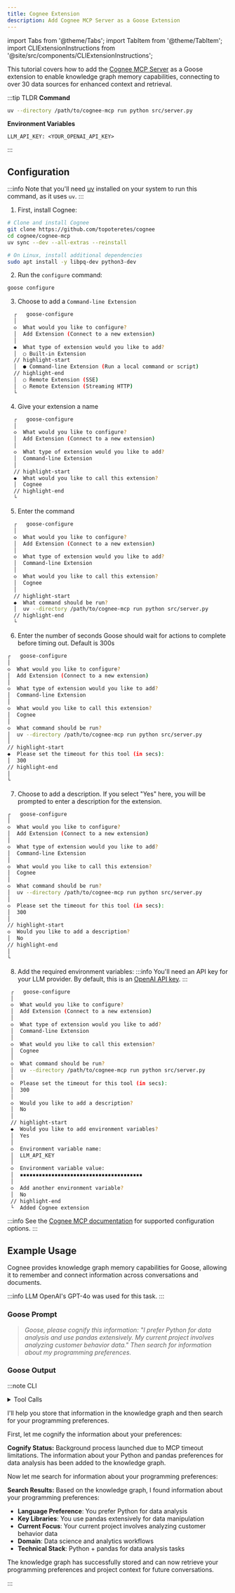 ```yaml
---
title: Cognee Extension
description: Add Cognee MCP Server as a Goose Extension
---
```


import Tabs from '@theme/Tabs';
import TabItem from '@theme/TabItem';
import CLIExtensionInstructions from '@site/src/components/CLIExtensionInstructions';

This tutorial covers how to add the [Cognee MCP Server](https://github.com/topoteretes/cognee/tree/main/cognee-mcp) as a Goose extension to enable knowledge graph memory capabilities, connecting to over 30 data sources for enhanced context and retrieval.

:::tip TLDR
**Command**
```sh
uv --directory /path/to/cognee-mcp run python src/server.py
```
**Environment Variables**
```
LLM_API_KEY: <YOUR_OPENAI_API_KEY>
```
:::

## Configuration

:::info
Note that you'll need [uv](https://docs.astral.sh/uv/#installation) installed on your system to run this command, as it uses `uv`.
:::

<Tabs groupId="interface">
  <TabItem value="cli" label="Goose CLI" default>

1. First, install Cognee:
```bash
# Clone and install Cognee
git clone https://github.com/topoteretes/cognee
cd cognee/cognee-mcp
uv sync --dev --all-extras --reinstall

# On Linux, install additional dependencies
sudo apt install -y libpq-dev python3-dev
```

2. Run the `configure` command:
```sh
goose configure
```

3. Choose to add a `Command-line Extension`
```sh
  ┌   goose-configure 
  │
  ◇  What would you like to configure?
  │  Add Extension (Connect to a new extension) 
  │
  ◆  What type of extension would you like to add?
  │  ○ Built-in Extension 
  // highlight-start    
  │  ● Command-line Extension (Run a local command or script)
  // highlight-end    
  │  ○ Remote Extension (SSE) 
  │  ○ Remote Extension (Streaming HTTP) 
  └ 
```

4. Give your extension a name
```sh
  ┌   goose-configure 
  │
  ◇  What would you like to configure?
  │  Add Extension (Connect to a new extension) 
  │
  ◇  What type of extension would you like to add?
  │  Command-line Extension 
  │
  // highlight-start
  ◆  What would you like to call this extension?
  │  Cognee
  // highlight-end
  └ 
```

5. Enter the command
```sh
  ┌   goose-configure 
  │
  ◇  What would you like to configure?
  │  Add Extension (Connect to a new extension) 
  │
  ◇  What type of extension would you like to add?
  │  Command-line Extension 
  │
  ◇  What would you like to call this extension?
  │  Cognee
  │
  // highlight-start
  ◆  What command should be run?
  │  uv --directory /path/to/cognee-mcp run python src/server.py
  // highlight-end
  └ 
```  

6. Enter the number of seconds Goose should wait for actions to complete before timing out. Default is 300s
  ```sh
  ┌   goose-configure 
  │
  ◇  What would you like to configure?
  │  Add Extension (Connect to a new extension) 
  │
  ◇  What type of extension would you like to add?
  │  Command-line Extension 
  │
  ◇  What would you like to call this extension?
  │  Cognee
  │
  ◇  What command should be run?
  │  uv --directory /path/to/cognee-mcp run python src/server.py
  │
  // highlight-start
  ◆  Please set the timeout for this tool (in secs):
  │  300
  // highlight-end
  │
  └ 
``` 

7. Choose to add a description. If you select "Yes" here, you will be prompted to enter a description for the extension.
  ```sh
  ┌   goose-configure 
  │
  ◇  What would you like to configure?
  │  Add Extension (Connect to a new extension) 
  │
  ◇  What type of extension would you like to add?
  │  Command-line Extension 
  │
  ◇  What would you like to call this extension?
  │  Cognee
  │
  ◇  What command should be run?
  │  uv --directory /path/to/cognee-mcp run python src/server.py
  │
  ◇  Please set the timeout for this tool (in secs):
  │  300
  │
  // highlight-start
  ◇  Would you like to add a description?
  │  No
  // highlight-end
  │
  └ 
```

8. Add the required environment variables:
:::info
You'll need an API key for your LLM provider. By default, this is an [OpenAI API key](https://platform.openai.com/api-keys).
:::

 ```sh
  ┌   goose-configure 
  │
  ◇  What would you like to configure?
  │  Add Extension (Connect to a new extension) 
  │
  ◇  What type of extension would you like to add?
  │  Command-line Extension 
  │
  ◇  What would you like to call this extension?
  │  Cognee
  │
  ◇  What command should be run?
  │  uv --directory /path/to/cognee-mcp run python src/server.py
  │     
  ◇  Please set the timeout for this tool (in secs):
  │  300
  │
  ◇  Would you like to add a description?
  │  No
  │    
  // highlight-start
  ◆  Would you like to add environment variables?
  │  Yes 
  │
  ◇  Environment variable name:
  │  LLM_API_KEY
  │
  ◇  Environment variable value:
  │  ▪▪▪▪▪▪▪▪▪▪▪▪▪▪▪▪▪▪▪▪▪▪▪▪▪▪▪▪▪▪▪▪▪▪▪▪▪▪▪
  │
  ◇  Add another environment variable?
  │  No 
  // highlight-end
  └  Added Cognee extension
```

  </TabItem>
</Tabs>

:::info
See the [Cognee MCP documentation](https://docs.cognee.ai/how-to-guides/deployment/mcp) for supported configuration options. 
:::

## Example Usage

Cognee provides knowledge graph memory capabilities for Goose, allowing it to remember and connect information across conversations and documents.

:::info LLM
OpenAI's GPT-4o was used for this task.
:::

### Goose Prompt

> _Goose, please cognify this information: "I prefer Python for data analysis and use pandas extensively. My current project involves analyzing customer behavior data." Then search for information about my programming preferences._

### Goose Output

:::note CLI

<details>
    <summary>Tool Calls</summary>

    ─── cognee_cognify | abcdefgh ──────────────────────────

    data: I prefer Python for data analysis and use pandas extensively. My current project involves analyzing customer behavior data.


    ─── cognee_search | abcdefgh ──────────────────────────

    search_query: programming preferences Python data analysis

    search_type: GRAPH_COMPLETION

</details>

I'll help you store that information in the knowledge graph and then search for your programming preferences.

First, let me cognify the information about your preferences:

**Cognify Status:**
Background process launched due to MCP timeout limitations. The information about your Python and pandas preferences for data analysis has been added to the knowledge graph.

Now let me search for information about your programming preferences:

**Search Results:**
Based on the knowledge graph, I found information about your programming preferences:

- **Language Preference**: You prefer Python for data analysis
- **Key Libraries**: You use pandas extensively for data manipulation
- **Current Focus**: Your current project involves analyzing customer behavior data
- **Domain**: Data science and analytics workflows
- **Technical Stack**: Python + pandas for data analysis tasks

The knowledge graph has successfully stored and can now retrieve your programming preferences and project context for future conversations.

:::
